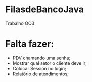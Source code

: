 # FilasdeBancoJava
Trabalho OO3

# Falta fazer:

- PDV chamando uma senha;
- Mostrar qual setor o cliente deve ir;
- Colocar Session no login;
- Relatório de atendimentos;
